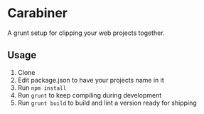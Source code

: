 Carabiner
========

A grunt setup for clipping your web projects together.

Usage
-----

1. Clone
2. Edit package.json to have your projects name in it
3. Run `npm install`
4. Run `grunt` to keep compiling during development
5. Run `grunt build` to build and lint a version ready for shipping
